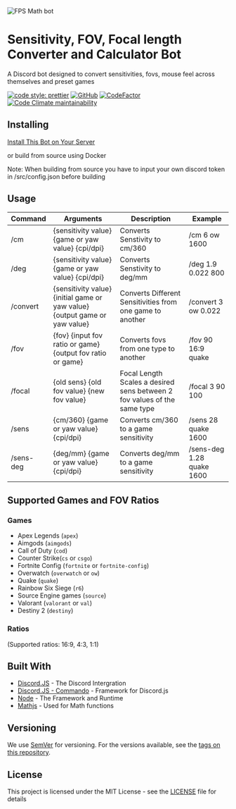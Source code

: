 <img alt='FPS Math bot' src='https://cdn.discordapp.com/avatars/792712521546465301/a8176886ccd814f17b4c5a98b62e185a.png?size=256' style='display: block; margin-left: auto; margin-right: auto;'>

# Sensitivity, FOV, Focal length Converter and Calculator Bot

A Discord bot designed to convert sensitivities, fovs, mouse feel across themselves and preset games

[![code style: prettier](https://img.shields.io/badge/code_style-prettier-ff69b4.svg?style=flat-square)](https://github.com/prettier/prettier)
[![GitHub](https://img.shields.io/github/license/AnimaFPS/FPSMath-bot?style=flat-square)](https://github.com/AnimaFPS/FPSMath-bot/blob/main/LICENSE)
[![CodeFactor](https://www.codefactor.io/repository/github/animafps/fpsmath-bot/badge/main?style=flat-square)](https://www.codefactor.io/repository/github/animafps/fpsmath-bot/overview/main)
[![Code Climate maintainability](https://img.shields.io/codeclimate/maintainability/AnimaFPS/FPSMath-bot?style=flat-square)](https://codeclimate.com/github/AnimaFPS/FPSMath-bot)

## Installing

[Install This Bot on Your Server](https://discordapp.com/api/oauth2/authorize?client_id=792712521546465301&scope=bot&permissions=10240)

or build from source using Docker

Note: When building from source you have to input your own discord token in /src/config.json before building

## Usage

| Command  | Arguments                                                                  | Description                                                              | Example             |
| -------- | -------------------------------------------------------------------------- | ------------------------------------------------------------------------ | ------------------- |
| /cm      | {sensitivity value} {game or yaw value} {cpi/dpi}                          | Converts Senstivity to cm/360                                            | /cm 6 ow 1600       |
| /deg     | {sensitivity value} {game or yaw value} {cpi/dpi}                          | Converts Senstivity to deg/mm                                            | /deg 1.9 0.022 800  |
| /convert | {sensitivity value} {initial game or yaw value} {output game or yaw value} | Converts Different Sensitivities from one game to another                | /convert 3 ow 0.022 |
| /fov     | {fov} {input fov ratio or game} {output fov ratio or game}                 | Converts fovs from one type to another                                   | /fov 90 16:9 quake  |
| /focal   | {old sens} {old fov value} {new fov value}                                 | Focal Length Scales a desired sens between 2 fov values of the same type | /focal 3 90 100     |
| /sens    | {cm/360} {game or yaw value} {cpi/dpi}                                     | Converts cm/360 to a game sensitivity                                    | /sens 28 quake 1600  |
| /sens-deg| {deg/mm} {game or yaw value} {cpi/dpi}                                     | Converts deg/mm to a game sensitivity                                    | /sens-deg 1.28 quake 1600  |

## Supported Games and FOV Ratios

### Games

- Apex Legends (`apex`)
- Aimgods (`aimgods`)
- Call of Duty (`cod`)
- Counter Strike(`cs` or `csgo`)
- Fortnite Config (`fortnite` or `fortnite-config`)
- Overwatch (`overwatch` or `ow`)
- Quake (`quake`)
- Rainbow Six Siege (`r6`)
- Source Engine games (`source`)
- Valorant (`valorant` or `val`)
- Destiny 2 (`destiny`)

### Ratios

(Supported ratios: 16:9, 4:3, 1:1)

## Built With

- [Discord.JS](https://github.com/discordjs/discord.js) - The Discord Intergration
- [Discord.JS - Commando](https://github.com/discordjs/commando) - Framework for Discord.js
- [Node](https://nodejs.org/) - The Framework and Runtime
- [Mathjs](https://mathjs.org/) - Used for Math functions

## Versioning

We use [SemVer](http://semver.org/) for versioning. For the versions available, see the [tags on this repository](https://github.com/AnimaFPS/FPSMath-bot/tags).

## License

This project is licensed under the MIT License - see the [LICENSE](LICENSE) file for details
